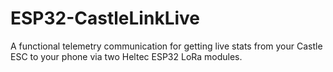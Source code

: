 # ESP32-CastleLinkLive
A functional telemetry communication for getting live stats from your Castle ESC to your phone via two Heltec ESP32 LoRa modules.
